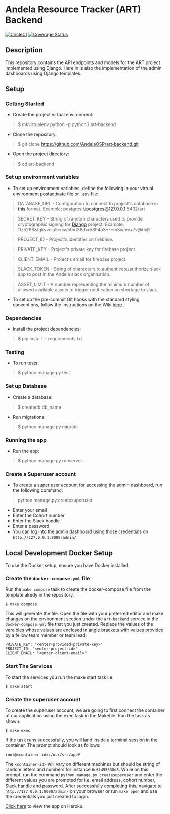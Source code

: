 # Andela Resource Tracker (ART) Backend
[![CircleCI](https://circleci.com/gh/AndelaOSP/art-backend/tree/develop.svg?style=svg)](https://circleci.com/gh/AndelaOSP/art-backend/tree/develop)
[![Coverage Status](https://coveralls.io/repos/github/AndelaOSP/art-backend/badge.svg)](https://coveralls.io/github/AndelaOSP/art-backend)

## Description
This repository contains the API endpoints and models for the ART project implemented using Django. Here in is also the implementation of the admin dashboards using Django templates.

## Setup

### Getting Started
- Create the project virtual environment:
> $ mkvirtualenv python -p python3  art-backend

- Clone the repository:
> $ git clone https://github.com/AndelaOSP/art-backend.git

- Open the project directory:
> $ cd art-backend

### Set up environment variables
- To set up environment variables, define the following in your virtual environment postactivate file or `.env` file:

> DATABASE_URL -  Configuration to connect to project's database in [this](https://github.com/kennethreitz/dj-database-url#url-schema) format. Example; postgres://postgres@127.0.0.1:5432/art

> SECRET_KEY - String of random characters used to provide cryptographic signing for [Django](https://docs.djangoproject.com/en/2.1/ref/settings/#std:setting-SECRET_KEY) project. Example; '1z5266&fgkvvdia5cnss50=t38dxr5894a3*-*m3wmv+7v@fh@'

> PROJECT_ID - Project's identifier on firebase.

> PRIVATE_KEY - Project's private key for firebase project.

> CLIENT_EMAIL - Project's email for firebase project.

> SLACK_TOKEN - String of characters to authenticate/authorize slack app to post in the Andela slack organisation.

> ASSET_LIMIT - A number representing the minimum number of allowed available assets to trigger notification on shortage to slack.

- To set up the pre-commit Git hooks with the standard styling conventions, follow the instructions on the Wiki [here](https://github.com/AndelaOSP/art-backend/wiki/Styling-Conventions).
### Dependencies
- Install the project dependencies:
> $ pip install -r requirements.txt

### Testing
- To run tests:
> $ python manage.py test

### Set up Database
- Create a database:
> $ createdb db_name

- Run migrations:
> $ python manage.py migrate

### Running the app
- Run the app:
> $ python manage.py runserver

### Create a Superuser account
- To create a super user account for accessing the admin dashboard, run the following command:
> python manage.py createsuperuser
- Enter your email
- Enter the Cohort number
- Enter the Slack handle
- Enter a password
- You can log into the admin dashboard using those credentials on `http://127.0.0.1:8000/admin/`


## Local Development Docker Setup
To use the Docker setup, ensure you have Docker installed.

### Create the `docker-compose.yml` file
Run the `make compose` task to create the docker-compose file from the template alredy in the repository.
```
$ make compose
```
This will generate the file. Open the file with your preferred editor and make changes on the environment section under the `art-backend` service in the `docker-compose.yml` file that you just created. Replace the values of the varaibles whose values are enclosed in angle brackets with values provided by a fellow team member or team lead:
```
PRIVATE_KEY: "<enter-provided-private-key>"
PROJECT_ID: "<enter-project-id>"
CLIENT_EMAIL: "<enter-client-email>"
```

### Start The Services
To start the services you run the make start task i.e.
```
$ make start
```

### Create the superuser account
To create the superuser account, we are going to first connect the container of our application using the exec task in the Makefile. Run the task as shown:
```
$ make exec
```
If the task runs successfully, you will land inside a terminal session in the container. The prompt should look as follows:
```
root@<container-id>:/usr/src/app#
```
The `<container-id>` will vary on different machines but should be string of random letters and numbers for instance `6c6f455638d8`. While on this prompt, run the command `python manage.py createsuperuser` and enter the different values you are prompted for i.e. email address, cohort number, Slack handle and password.
After successfully completing this, navigate to `http://127.0.0.1:8000/admin/` on your browser or run `make open` and use the credentials you just created to login.

[Click here](https://art-backend.herokuapp.com/admin/) to view the app on Heroku.
